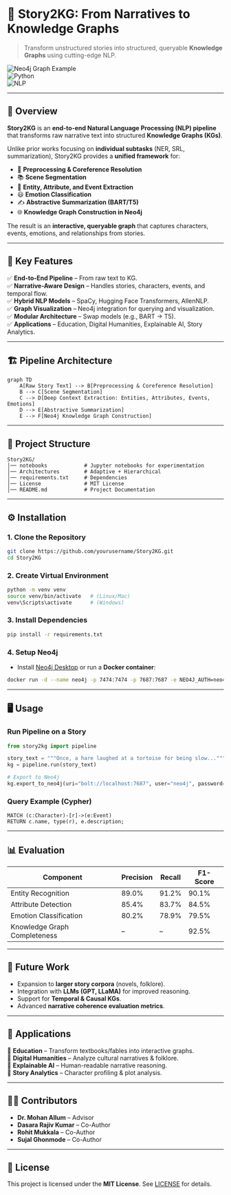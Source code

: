 # 📖 Story2KG: From Narratives to Knowledge Graphs  

> Transform unstructured stories into structured, queryable **Knowledge Graphs** using cutting-edge NLP.  

![Neo4j Graph Example](https://img.shields.io/badge/Neo4j-KnowledgeGraph-blue?style=for-the-badge)  
![Python](https://img.shields.io/badge/Python-3.9+-yellow?style=for-the-badge&logo=python)  
![NLP](https://img.shields.io/badge/NLP-Story%20Understanding-green?style=for-the-badge)  

---

## 🌟 Overview  

**Story2KG** is an **end-to-end Natural Language Processing (NLP) pipeline** that transforms raw narrative text into structured **Knowledge Graphs (KGs)**.  

Unlike prior works focusing on **individual subtasks** (NER, SRL, summarization), Story2KG provides a **unified framework** for:  

- 🧹 **Preprocessing & Coreference Resolution**  
- 📚 **Scene Segmentation**  
- 🔎 **Entity, Attribute, and Event Extraction**  
- 😃 **Emotion Classification**  
- ✍️ **Abstractive Summarization (BART/T5)**  
- 🌐 **Knowledge Graph Construction in Neo4j**  

The result is an **interactive, queryable graph** that captures characters, events, emotions, and relationships from stories.  

---

## 🚀 Key Features  

✅ **End-to-End Pipeline** – From raw text to KG.  
✅ **Narrative-Aware Design** – Handles stories, characters, events, and temporal flow.  
✅ **Hybrid NLP Models** – SpaCy, Hugging Face Transformers, AllenNLP.  
✅ **Graph Visualization** – Neo4j integration for querying and visualization.  
✅ **Modular Architecture** – Swap models (e.g., BART → T5).  
✅ **Applications** – Education, Digital Humanities, Explainable AI, Story Analytics.  

---

## 🏗️ Pipeline Architecture  

```mermaid
graph TD
    A[Raw Story Text] --> B[Preprocessing & Coreference Resolution]
    B --> C[Scene Segmentation]
    C --> D[Deep Context Extraction: Entities, Attributes, Events, Emotions]
    D --> E[Abstractive Summarization]
    E --> F[Neo4j Knowledge Graph Construction]
```

---

## 📂 Project Structure  

```
Story2KG/
│── notebooks            # Jupyter notebooks for experimentation
│── Architectures        # Adaptive + Hierarchical
│── requirements.txt     # Dependencies
│── License              # MIT License
│── README.md            # Project Documentation
```

---

## ⚙️ Installation  

### 1. Clone the Repository  
```bash
git clone https://github.com/yourusername/Story2KG.git
cd Story2KG
```

### 2. Create Virtual Environment  
```bash
python -m venv venv
source venv/bin/activate   # (Linux/Mac)
venv\Scripts\activate      # (Windows)
```

### 3. Install Dependencies  
```bash
pip install -r requirements.txt
```

### 4. Setup Neo4j  
- Install [Neo4j Desktop](https://neo4j.com/download/) or run a **Docker container**:  
```bash
docker run -d --name neo4j -p 7474:7474 -p 7687:7687 -e NEO4J_AUTH=neo4j/test neo4j:latest
```

---

## 🖥️ Usage  

### Run Pipeline on a Story  
```python
from story2kg import pipeline

story_text = """Once, a hare laughed at a tortoise for being slow..."""
kg = pipeline.run(story_text)

# Export to Neo4j
kg.export_to_neo4j(uri="bolt://localhost:7687", user="neo4j", password="test")
```

### Query Example (Cypher)  
```cypher
MATCH (c:Character)-[r]->(e:Event)
RETURN c.name, type(r), e.description;
```

---

## 📊 Evaluation  

| Component               | Precision | Recall | F1-Score |
|--------------------------|-----------|--------|----------|
| Entity Recognition       | 89.0%     | 91.2%  | 90.1%    |
| Attribute Detection      | 85.4%     | 83.7%  | 84.5%    |
| Emotion Classification   | 80.2%     | 78.9%  | 79.5%    |
| Knowledge Graph Completeness | –     | –      | 92.5%    |

---

## 🔮 Future Work  

- Expansion to **larger story corpora** (novels, folklore).  
- Integration with **LLMs (GPT, LLaMA)** for improved reasoning.  
- Support for **Temporal & Causal KGs**.  
- Advanced **narrative coherence evaluation metrics**.  

---

## 🎯 Applications  

📘 **Education** – Transform textbooks/fables into interactive graphs.  
📖 **Digital Humanities** – Analyze cultural narratives & folklore.  
🤖 **Explainable AI** – Human-readable narrative reasoning.  
📝 **Story Analytics** – Character profiling & plot analysis.  

---

## 👨‍💻 Contributors  

- **Dr. Mohan Allum** – Advisor  
- **Dasara Rajiv Kumar** – Co-Author  
- **Rohit Mukkala** – Co-Author  
- **Sujal Ghonmode** – Co-Author  

---

## 📜 License  

This project is licensed under the **MIT License**. See [LICENSE](LICENSE) for details.  

